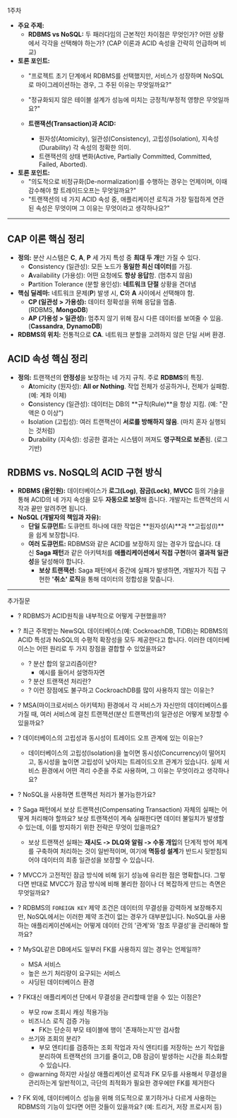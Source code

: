 1주차
* **주요 주제:**
    * **RDBMS vs NoSQL:** 두 패러다임의 근본적인 차이점은 무엇인가? 어떤 상황에서 각각을 선택해야 하는가? (CAP 이론과 ACID 속성을 간략히 언급하며 비교)
 * **토론 포인트:**
    * "프로젝트 초기 단계에서 RDBMS를 선택했지만, 서비스가 성장하며 NoSQL로 마이그레이션하는 경우, 그 주된 이유는 무엇일까요?"
    * "정규화되지 않은 테이블 설계가 성능에 미치는 긍정적/부정적 영향은 무엇일까요?"

    * **트랜잭션(Transaction)과 ACID:**
        * 원자성(Atomicity), 일관성(Consistency), 고립성(Isolation), 지속성(Durability) 각 속성의 정확한 의미.
        * 트랜잭션의 상태 변화(Active, Partially Committed, Committed, Failed, Aborted).
* **토론 포인트:**
    * "의도적으로 비정규화(De-normalization)를 수행하는 경우는 언제이며, 이때 감수해야 할 트레이드오프는 무엇일까요?"
    * "트랜잭션의 네 가지 ACID 속성 중, 애플리케이션 로직과 가장 밀접하게 연관된 속성은 무엇이며 그 이유는 무엇이라고 생각하나요?"

---

## CAP 이론 핵심 정리

- **정의:** 분산 시스템은 **C**, **A**, **P** 세 가지 특성 중 **최대 두 개**만 가질 수 있다.   
    - **C**onsistency (일관성): 모든 노드가 **동일한 최신 데이터**를 가짐.       
    - **A**vailability (가용성): 어떤 요청에도 **항상 응답**함. (멈추지 않음)       
    - **P**artition Tolerance (분할 용인성): **네트워크 단절** 상황을 견뎌냄       
- **핵심 딜레마:** 네트워크 문제(**P**) 발생 시, **C**와 **A** 사이에서 선택해야 함.   
    - **CP (일관성 > 가용성):** 데이터 정확성을 위해 응답을 멈춤. (RDBMS, **MongoDB**)       
    - **AP (가용성 > 일관성):** 멈추지 않기 위해 잠시 다른 데이터를 보여줄 수 있음. (**Cassandra**, **DynamoDB**)       
- **RDBMS의 위치:** 전통적으로 **CA**. 네트워크 분할을 고려하지 않은 단일 서버 환경.

## ACID 속성 핵심 정리

- **정의:** 트랜잭션의 **안정성**을 보장하는 네 가지 규칙. 주로 **RDBMS**의 특징.   
	- **A**tomicity (원자성): **All or Nothing**. 작업 전체가 성공하거나, 전체가 실패함. (예: 계좌 이체)   
	- **C**onsistency (일관성): 데이터는 DB의 **규칙(Rule)**을 항상 지킴. (예: "잔액은 0 이상")   
	- **I**solation (고립성): 여러 트랜잭션이 **서로를 방해하지 않음**. (마치 혼자 실행되는 것처럼)   
	- **D**urability (지속성): 성공한 결과는 시스템이 꺼져도 **영구적으로 보존**됨. (로그 기반)

## RDBMS vs. NoSQL의 ACID 구현 방식

- **RDBMS (올인원):** 데이터베이스가 **로그(Log)**, **잠금(Lock)**, **MVCC** 등의 기술을 통해 ACID의 네 가지 속성을 모두 **자동으로 보장**해 줍니다. 개발자는 트랜잭션의 시작과 끝만 알려주면 됩니다.   
- **NoSQL (개발자의 책임과 자유):**  
    - **단일 도큐먼트:** 도큐먼트 하나에 대한 작업은 **원자성(A)**과 **고립성(I)**을 쉽게 보장합니다.
    - **여러 도큐먼트:** RDBMS와 같은 ACID를 보장하지 않는 경우가 많습니다. 대신 **Saga 패턴**과 같은 아키텍처를 **애플리케이션에서 직접 구현**하여 **결과적 일관성**을 달성해야 합니다.
        - **보상 트랜잭션:** Saga 패턴에서 중간에 실패가 발생하면, 개발자가 직접 구현한 **'취소' 로직**을 통해 데이터의 정합성을 맞춥니다.

---

추가질문
- ? RDBMS가 ACID원칙을 내부적으로 어떻게 구현했을까?
- ? 최근 주목받는 NewSQL 데이터베이스(예: CockroachDB, TiDB)는 RDBMS의 ACID 특성과 NoSQL의 수평적 확장성을 모두 제공한다고 합니다. 이러한 데이터베이스는 어떤 원리로 두 가지 장점을 결합할 수 있었을까요?
	- ? 분산 합의 알고리즘이란?
		- 예시를 들어서 설명하자면
	- ? 분산 트랜잭션 처리란?
	- ? 이런 장점에도 불구하고 CockroachDB를 많이 사용하지 않는 이유는?
- ? MSA(마이크로서비스 아키텍처) 환경에서 각 서비스가 자신만의 데이터베이스를 가질 때, 여러 서비스에 걸친 트랜잭션(분산 트랜잭션)의 일관성은 어떻게 보장할 수 있을까요?
- ? 데이터베이스의 고립성과 동시성이 트레이드 오프 관계에 있는 이유는?
	- 데이터베이스의 고립성(Isolation)을 높이면 동시성(Concurrency)이 떨어지고, 동시성을 높이면 고립성이 낮아지는 트레이드오프 관계가 있습니다. 실제 서비스 환경에서 어떤 격리 수준을 주로 사용하며, 그 이유는 무엇이라고 생각하나요?
- ? NoSQL을 사용하면 트랜잭션 처리가 불가능한가요?
- ? Saga 패턴에서 보상 트랜잭션(Compensating Transaction) 자체의 실패는 어떻게 처리해야 할까요? 보상 트랜잭션이 계속 실패한다면 데이터 불일치가 발생할 수 있는데, 이를 방지하기 위한 전략은 무엇이 있을까요?
	- 보상 트랜잭션 실패는 **재시도 -> DLQ와 알림 -> 수동 개입**의 단계적 방어 체계를 구축하여 처리하는 것이 일반적이며, 여기에 **멱등성 설계**가 반드시 뒷받침되어야 데이터의 최종 일관성을 보장할 수 있습니다.
- ? MVCC가 고전적인 잠금 방식에 비해 읽기 성능에 유리한 점은 명확합니다. 그렇다면 반대로 MVCC가 잠금 방식에 비해 불리한 점이나 더 복잡하게 만드는 측면은 무엇일까요?
- ? RDBMS의 `FOREIGN KEY` 제약 조건은 데이터의 무결성을 강력하게 보장해주지만, NoSQL에서는 이러한 제약 조건이 없는 경우가 대부분입니다. NoSQL을 사용하는 애플리케이션에서는 어떻게 데이터 간의 '관계'와 '참조 무결성'을 관리해야 할까요?

- ? MySQL같은 DB에서도 일부러 FK를 사용하지 않는 경우는 언제일까?
	- MSA 서비스
	- 높은 쓰기 처리량이 요구되는 서비스
	- 샤딩된 데이터베이스 환경

- ? FK대신 애플리케이션 단에서 무결성을 관리할때 얻을 수 있는 이점은?
	- 부모 row 조회시 캐싱 적용가능
	- 비즈니스 로직 검증 가능
		- FK는 단순히 부모 테이블에 행이 '존재하는지'만 검사함
	- 쓰기와 조회의 분리?
		- 부모 엔티티를 검증하는 조회 작업과 자식 엔티티를 저장하는 쓰기 작업을 분리하여 트랜잭션의 크기를 줄이고, DB 잠금이 발생하는 시간을 최소화할 수 있습니다.
	- @warning 하지만 사실상 애플리케이션 로직과 FK 모두를 사용해서 무결성을 관리하는게 일반적이고, 극단의 최적화가 필요한 경우에만 FK를 제거한다
- ? FK 외에, 데이터베이스 성능을 위해 의도적으로 포기하거나 다르게 사용하는 RDBMS의 기능이 있다면 어떤 것들이 있을까요? (예: 트리거, 저장 프로시저 등)
